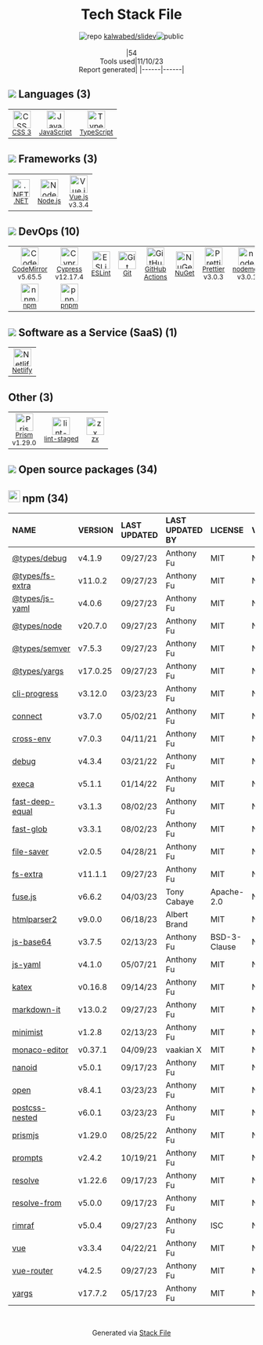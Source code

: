 <!--
--- Readme.md Snippet without images Start ---
## Tech Stack
kalwabed/slidev is built on the following main stack:
- [Node.js](http://nodejs.org/) – Frameworks (Full Stack)
- [.NET](http://www.microsoft.com/net/) – Frameworks (Full Stack)
- [JavaScript](https://developer.mozilla.org/en-US/docs/Web/JavaScript) – Languages
- [TypeScript](http://www.typescriptlang.org) – Languages
- [CodeMirror](http://codemirror.net/) – Text Editor
- [Netlify](https://www.netlify.com/) – Static Web Hosting
- [ESLint](http://eslint.org/) – Code Review
- [Vue.js](http://vuejs.org/) – Javascript UI Libraries
- [nodemon](http://nodemon.io/) – node.js Application Monitoring
- [Prettier](https://prettier.io/) – Code Review
- [Cypress](https://www.cypress.io/) – Javascript Testing Framework
- [Prism](https://prismjs.com/) – Javascript Utilities & Libraries
- [pnpm](https://pnpm.js.org/) – Package Managers
- [GitHub Actions](https://github.com/features/actions) – Continuous Integration
- [zx](https://github.com/google/zx) – Bash Scripts

Full tech stack [here](/techstack.md)
--- Readme.md Snippet without images End ---

--- Readme.md Snippet with images Start ---
## Tech Stack
kalwabed/slidev is built on the following main stack:
- <img width='25' height='25' src='https://img.stackshare.io/service/1011/n1JRsFeB_400x400.png' alt='Node.js'/> [Node.js](http://nodejs.org/) – Frameworks (Full Stack)
- <img width='25' height='25' src='https://img.stackshare.io/service/1014/IoPy1dce_400x400.png' alt='.NET'/> [.NET](http://www.microsoft.com/net/) – Frameworks (Full Stack)
- <img width='25' height='25' src='https://img.stackshare.io/service/1209/javascript.jpeg' alt='JavaScript'/> [JavaScript](https://developer.mozilla.org/en-US/docs/Web/JavaScript) – Languages
- <img width='25' height='25' src='https://img.stackshare.io/service/1612/bynNY5dJ.jpg' alt='TypeScript'/> [TypeScript](http://www.typescriptlang.org) – Languages
- <img width='25' height='25' src='https://img.stackshare.io/service/2490/E_fCaAi6.png' alt='CodeMirror'/> [CodeMirror](http://codemirror.net/) – Text Editor
- <img width='25' height='25' src='https://img.stackshare.io/service/2748/default_5dfbb146cf22182bca88c7d07f2515a5888fc12a.jpg' alt='Netlify'/> [Netlify](https://www.netlify.com/) – Static Web Hosting
- <img width='25' height='25' src='https://img.stackshare.io/service/3337/Q4L7Jncy.jpg' alt='ESLint'/> [ESLint](http://eslint.org/) – Code Review
- <img width='25' height='25' src='https://img.stackshare.io/service/3837/paeckCWC.png' alt='Vue.js'/> [Vue.js](http://vuejs.org/) – Javascript UI Libraries
- <img width='25' height='25' src='https://img.stackshare.io/service/5577/preview.png' alt='nodemon'/> [nodemon](http://nodemon.io/) – node.js Application Monitoring
- <img width='25' height='25' src='https://img.stackshare.io/service/7035/default_66f265943abed56bcdbfca1c866a4261b1fbb063.jpg' alt='Prettier'/> [Prettier](https://prettier.io/) – Code Review
- <img width='25' height='25' src='https://img.stackshare.io/service/9231/default_66c5c1a197dcd0232e41e4ab6299d119b4e165b3.png' alt='Cypress'/> [Cypress](https://www.cypress.io/) – Javascript Testing Framework
- <img width='25' height='25' src='https://img.stackshare.io/service/10010/Screen_Shot_2012-07-31_at_21.57.03__400x400.png' alt='Prism'/> [Prism](https://prismjs.com/) – Javascript Utilities & Libraries
- <img width='25' height='25' src='https://img.stackshare.io/service/10903/JLVo_YPe_400x400.jpg' alt='pnpm'/> [pnpm](https://pnpm.js.org/) – Package Managers
- <img width='25' height='25' src='https://img.stackshare.io/service/11563/actions.png' alt='GitHub Actions'/> [GitHub Actions](https://github.com/features/actions) – Continuous Integration
- <img width='25' height='25' src='https://img.stackshare.io/service/25684/default_09d743c2ce3cd5b32e4cae363d05941d9d137dd9.png' alt='zx'/> [zx](https://github.com/google/zx) – Bash Scripts

Full tech stack [here](/techstack.md)
--- Readme.md Snippet with images End ---
-->
<div align="center">

# Tech Stack File
![](https://img.stackshare.io/repo.svg "repo") [kalwabed/slidev](https://github.com/kalwabed/slidev)![](https://img.stackshare.io/public_badge.svg "public")
<br/><br/>
|54<br/>Tools used|11/10/23 <br/>Report generated|
|------|------|
</div>

## <img src='https://img.stackshare.io/languages.svg'/> Languages (3)
<table><tr>
  <td align='center'>
  <img width='36' height='36' src='https://img.stackshare.io/service/6727/css.png' alt='CSS 3'>
  <br>
  <sub><a href="https://developer.mozilla.org/en-US/docs/Web/CSS/CSS3">CSS 3</a></sub>
  <br>
  <sub></sub>
</td>

<td align='center'>
  <img width='36' height='36' src='https://img.stackshare.io/service/1209/javascript.jpeg' alt='JavaScript'>
  <br>
  <sub><a href="https://developer.mozilla.org/en-US/docs/Web/JavaScript">JavaScript</a></sub>
  <br>
  <sub></sub>
</td>

<td align='center'>
  <img width='36' height='36' src='https://img.stackshare.io/service/1612/bynNY5dJ.jpg' alt='TypeScript'>
  <br>
  <sub><a href="http://www.typescriptlang.org">TypeScript</a></sub>
  <br>
  <sub></sub>
</td>

</tr>
</table>

## <img src='https://img.stackshare.io/frameworks.svg'/> Frameworks (3)
<table><tr>
  <td align='center'>
  <img width='36' height='36' src='https://img.stackshare.io/service/1014/IoPy1dce_400x400.png' alt='.NET'>
  <br>
  <sub><a href="http://www.microsoft.com/net/">.NET</a></sub>
  <br>
  <sub></sub>
</td>

<td align='center'>
  <img width='36' height='36' src='https://img.stackshare.io/service/1011/n1JRsFeB_400x400.png' alt='Node.js'>
  <br>
  <sub><a href="http://nodejs.org/">Node.js</a></sub>
  <br>
  <sub></sub>
</td>

<td align='center'>
  <img width='36' height='36' src='https://img.stackshare.io/service/3837/paeckCWC.png' alt='Vue.js'>
  <br>
  <sub><a href="http://vuejs.org/">Vue.js</a></sub>
  <br>
  <sub>v3.3.4</sub>
</td>

</tr>
</table>

## <img src='https://img.stackshare.io/devops.svg'/> DevOps (10)
<table><tr>
  <td align='center'>
  <img width='36' height='36' src='https://img.stackshare.io/service/2490/E_fCaAi6.png' alt='CodeMirror'>
  <br>
  <sub><a href="http://codemirror.net/">CodeMirror</a></sub>
  <br>
  <sub>v5.65.5</sub>
</td>

<td align='center'>
  <img width='36' height='36' src='https://img.stackshare.io/service/9231/default_66c5c1a197dcd0232e41e4ab6299d119b4e165b3.png' alt='Cypress'>
  <br>
  <sub><a href="https://www.cypress.io/">Cypress</a></sub>
  <br>
  <sub>v12.17.4</sub>
</td>

<td align='center'>
  <img width='36' height='36' src='https://img.stackshare.io/service/3337/Q4L7Jncy.jpg' alt='ESLint'>
  <br>
  <sub><a href="http://eslint.org/">ESLint</a></sub>
  <br>
  <sub></sub>
</td>

<td align='center'>
  <img width='36' height='36' src='https://img.stackshare.io/service/1046/git.png' alt='Git'>
  <br>
  <sub><a href="http://git-scm.com/">Git</a></sub>
  <br>
  <sub></sub>
</td>

<td align='center'>
  <img width='36' height='36' src='https://img.stackshare.io/service/11563/actions.png' alt='GitHub Actions'>
  <br>
  <sub><a href="https://github.com/features/actions">GitHub Actions</a></sub>
  <br>
  <sub></sub>
</td>

<td align='center'>
  <img width='36' height='36' src='https://img.stackshare.io/service/2637/6I3oEOP4_400x400.jpg' alt='NuGet'>
  <br>
  <sub><a href="https://www.nuget.org/">NuGet</a></sub>
  <br>
  <sub></sub>
</td>

<td align='center'>
  <img width='36' height='36' src='https://img.stackshare.io/service/7035/default_66f265943abed56bcdbfca1c866a4261b1fbb063.jpg' alt='Prettier'>
  <br>
  <sub><a href="https://prettier.io/">Prettier</a></sub>
  <br>
  <sub>v3.0.3</sub>
</td>

<td align='center'>
  <img width='36' height='36' src='https://img.stackshare.io/service/5577/preview.png' alt='nodemon'>
  <br>
  <sub><a href="http://nodemon.io/">nodemon</a></sub>
  <br>
  <sub>v3.0.1</sub>
</td>

</tr>
<tr>
  <td align='center'>
  <img width='36' height='36' src='https://img.stackshare.io/service/1120/lejvzrnlpb308aftn31u.png' alt='npm'>
  <br>
  <sub><a href="https://www.npmjs.com/">npm</a></sub>
  <br>
  <sub></sub>
</td>

<td align='center'>
  <img width='36' height='36' src='https://img.stackshare.io/service/10903/JLVo_YPe_400x400.jpg' alt='pnpm'>
  <br>
  <sub><a href="https://pnpm.js.org/">pnpm</a></sub>
  <br>
  <sub></sub>
</td>

</tr>
</table>

## <img src='https://img.stackshare.io/saas.svg'/> Software as a Service (SaaS) (1)
<table><tr>
  <td align='center'>
  <img width='36' height='36' src='https://img.stackshare.io/service/2748/default_5dfbb146cf22182bca88c7d07f2515a5888fc12a.jpg' alt='Netlify'>
  <br>
  <sub><a href="https://www.netlify.com/">Netlify</a></sub>
  <br>
  <sub></sub>
</td>

</tr>
</table>

## Other (3)
<table><tr>
  <td align='center'>
  <img width='36' height='36' src='https://img.stackshare.io/service/10010/Screen_Shot_2012-07-31_at_21.57.03__400x400.png' alt='Prism'>
  <br>
  <sub><a href="https://prismjs.com/">Prism</a></sub>
  <br>
  <sub>v1.29.0</sub>
</td>

<td align='center'>
  <img width='36' height='36' src='https://img.stackshare.io/service/10577/11071.jpeg' alt='lint-staged'>
  <br>
  <sub><a href="https://github.com/okonet/lint-staged">lint-staged</a></sub>
  <br>
  <sub></sub>
</td>

<td align='center'>
  <img width='36' height='36' src='https://img.stackshare.io/service/25684/default_09d743c2ce3cd5b32e4cae363d05941d9d137dd9.png' alt='zx'>
  <br>
  <sub><a href="https://github.com/google/zx">zx</a></sub>
  <br>
  <sub></sub>
</td>

</tr>
</table>


## <img src='https://img.stackshare.io/group.svg' /> Open source packages (34)</h2>

## <img width='24' height='24' src='https://img.stackshare.io/service/1120/lejvzrnlpb308aftn31u.png'/> npm (34)

|NAME|VERSION|LAST UPDATED|LAST UPDATED BY|LICENSE|VULNERABILITIES|
|:------|:------|:------|:------|:------|:------|
|[@types/debug](https://www.npmjs.com/@types/debug)|v4.1.9|09/27/23|Anthony Fu |MIT|N/A|
|[@types/fs-extra](https://www.npmjs.com/@types/fs-extra)|v11.0.2|09/27/23|Anthony Fu |MIT|N/A|
|[@types/js-yaml](https://www.npmjs.com/@types/js-yaml)|v4.0.6|09/27/23|Anthony Fu |MIT|N/A|
|[@types/node](https://www.npmjs.com/@types/node)|v20.7.0|09/27/23|Anthony Fu |MIT|N/A|
|[@types/semver](https://www.npmjs.com/@types/semver)|v7.5.3|09/27/23|Anthony Fu |MIT|N/A|
|[@types/yargs](https://www.npmjs.com/@types/yargs)|v17.0.25|09/27/23|Anthony Fu |MIT|N/A|
|[cli-progress](https://www.npmjs.com/cli-progress)|v3.12.0|03/23/23|Anthony Fu |MIT|N/A|
|[connect](https://www.npmjs.com/connect)|v3.7.0|05/02/21|Anthony Fu |MIT|N/A|
|[cross-env](https://www.npmjs.com/cross-env)|v7.0.3|04/11/21|Anthony Fu |MIT|N/A|
|[debug](https://www.npmjs.com/debug)|v4.3.4|03/21/22|Anthony Fu |MIT|N/A|
|[execa](https://www.npmjs.com/execa)|v5.1.1|01/14/22|Anthony Fu |MIT|N/A|
|[fast-deep-equal](https://www.npmjs.com/fast-deep-equal)|v3.1.3|08/02/23|Anthony Fu |MIT|N/A|
|[fast-glob](https://www.npmjs.com/fast-glob)|v3.3.1|08/02/23|Anthony Fu |MIT|N/A|
|[file-saver](https://www.npmjs.com/file-saver)|v2.0.5|04/28/21|Anthony Fu |MIT|N/A|
|[fs-extra](https://www.npmjs.com/fs-extra)|v11.1.1|09/27/23|Anthony Fu |MIT|N/A|
|[fuse.js](https://www.npmjs.com/fuse.js)|v6.6.2|04/03/23|Tony Cabaye |Apache-2.0|N/A|
|[htmlparser2](https://www.npmjs.com/htmlparser2)|v9.0.0|06/18/23|Albert Brand |MIT|N/A|
|[js-base64](https://www.npmjs.com/js-base64)|v3.7.5|02/13/23|Anthony Fu |BSD-3-Clause|N/A|
|[js-yaml](https://www.npmjs.com/js-yaml)|v4.1.0|05/07/21|Anthony Fu |MIT|N/A|
|[katex](https://www.npmjs.com/katex)|v0.16.8|09/14/23|Anthony Fu |MIT|N/A|
|[markdown-it](https://www.npmjs.com/markdown-it)|v13.0.2|09/27/23|Anthony Fu |MIT|N/A|
|[minimist](https://www.npmjs.com/minimist)|v1.2.8|02/13/23|Anthony Fu |MIT|N/A|
|[monaco-editor](https://www.npmjs.com/monaco-editor)|v0.37.1|04/09/23|vaakian X |MIT|N/A|
|[nanoid](https://www.npmjs.com/nanoid)|v5.0.1|09/17/23|Anthony Fu |MIT|N/A|
|[open](https://www.npmjs.com/open)|v8.4.1|03/23/23|Anthony Fu |MIT|N/A|
|[postcss-nested](https://www.npmjs.com/postcss-nested)|v6.0.1|03/23/23|Anthony Fu |MIT|N/A|
|[prismjs](https://www.npmjs.com/prismjs)|v1.29.0|08/25/22|Anthony Fu |MIT|N/A|
|[prompts](https://www.npmjs.com/prompts)|v2.4.2|10/19/21|Anthony Fu |MIT|N/A|
|[resolve](https://www.npmjs.com/resolve)|v1.22.6|09/17/23|Anthony Fu |MIT|N/A|
|[resolve-from](https://www.npmjs.com/resolve-from)|v5.0.0|09/17/23|Anthony Fu |MIT|N/A|
|[rimraf](https://www.npmjs.com/rimraf)|v5.0.4|09/27/23|Anthony Fu |ISC|N/A|
|[vue](https://www.npmjs.com/vue)|v3.3.4|04/22/21|Anthony Fu |MIT|N/A|
|[vue-router](https://www.npmjs.com/vue-router)|v4.2.5|09/27/23|Anthony Fu |MIT|N/A|
|[yargs](https://www.npmjs.com/yargs)|v17.7.2|05/17/23|Anthony Fu |MIT|N/A|

<br/>
<div align='center'>

Generated via [Stack File](https://github.com/apps/stack-file)
